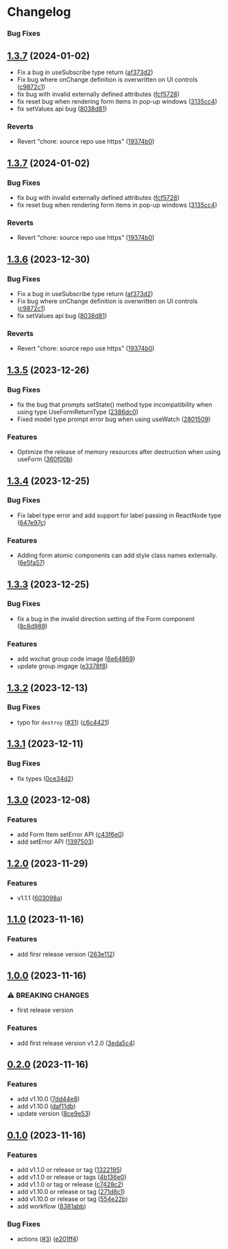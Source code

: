 # Changelog

### Bug Fixes

## [1.3.7](https://github.com/easy-form/react-form-simple/compare/v1.3.5...v1.3.7) (2024-01-02)

- Fix a bug in useSubscribe type return ([af373d2](https://github.com/easy-form/react-form-simple/commit/af373d2147937c3507322d7e9b3d3a74cfa739fa))
- Fix bug where onChange definition is overwritten on UI controls ([c9872c1](https://github.com/easy-form/react-form-simple/commit/c9872c19802d49220f64929320f025cae8609fe4))
- fix bug with invalid externally defined attributes ([fcf5728](https://github.com/easy-form/react-form-simple/commit/fcf5728dc45f7c2ee80afb350d4adcd4fab4c990))
- fix reset bug when rendering form items in pop-up windows ([3135cc4](https://github.com/easy-form/react-form-simple/commit/3135cc4a7df3dd6bb7147e30db67e8e418d7ae93))
- fix setValues api bug ([8038d81](https://github.com/easy-form/react-form-simple/commit/8038d81a1f4aedfd1a1bc1309cf77d700be55c83))

### Reverts

- Revert "chore: source repo use https" ([19374b0](https://github.com/easy-form/react-form-simple/commit/19374b0dc26bd9d6a8dc090ad6d28732df8eefaa))

## [1.3.7](https://github.com/easy-form/react-form-simple/compare/v1.3.5...v1.3.7) (2024-01-02)

### Bug Fixes

- fix bug with invalid externally defined attributes ([fcf5728](https://github.com/easy-form/react-form-simple/commit/fcf5728dc45f7c2ee80afb350d4adcd4fab4c990))
- fix reset bug when rendering form items in pop-up windows ([3135cc4](https://github.com/easy-form/react-form-simple/commit/3135cc4a7df3dd6bb7147e30db67e8e418d7ae93))

### Reverts

- Revert "chore: source repo use https" ([19374b0](https://github.com/easy-form/react-form-simple/commit/19374b0dc26bd9d6a8dc090ad6d28732df8eefaa))

## [1.3.6](https://github.com/easy-form/react-form-simple/compare/v1.3.5...v1.3.6) (2023-12-30)

### Bug Fixes

- Fix a bug in useSubscribe type return ([af373d2](https://github.com/easy-form/react-form-simple/commit/af373d2147937c3507322d7e9b3d3a74cfa739fa))
- Fix bug where onChange definition is overwritten on UI controls ([c9872c1](https://github.com/easy-form/react-form-simple/commit/c9872c19802d49220f64929320f025cae8609fe4))
- fix setValues api bug ([8038d81](https://github.com/easy-form/react-form-simple/commit/8038d81a1f4aedfd1a1bc1309cf77d700be55c83))

### Reverts

- Revert "chore: source repo use https" ([19374b0](https://github.com/easy-form/react-form-simple/commit/19374b0dc26bd9d6a8dc090ad6d28732df8eefaa))

## [1.3.5](https://github.com/easy-form/react-form-simple/compare/v1.3.4...v1.3.5) (2023-12-26)

### Bug Fixes

- fix the bug that prompts setState() method type incompatibility when using type UseFormReturnType ([2386dc0](https://github.com/easy-form/react-form-simple/commit/2386dc01ef693b78c3f359836419e1d69a3a1422))
- Fixed model type prompt error bug when using useWatch ([2801509](https://github.com/easy-form/react-form-simple/commit/2801509bd1c8b68e3d188cd1240e65d1828671fd))

### Features

- Optimize the release of memory resources after destruction when using useForm ([360f00b](https://github.com/easy-form/react-form-simple/commit/360f00b6ec1cc13872fab65a9ad3ff7edafcfa3b))

## [1.3.4](https://github.com/easy-form/react-form-simple/compare/v1.3.3...v1.3.4) (2023-12-25)

### Bug Fixes

- Fix label type error and add support for label passing in ReactNode type ([647e97c](https://github.com/easy-form/react-form-simple/commit/647e97cedd88e5e9ae19bcc684d1b5ce793bf722))

### Features

- Adding form atomic components can add style class names externally. ([6e5fa57](https://github.com/easy-form/react-form-simple/commit/6e5fa57bfe4bd903479879559d13c73a2876e29c))

## [1.3.3](https://github.com/easy-form/react-form-simple/compare/v1.3.2...v1.3.3) (2023-12-25)

### Bug Fixes

- fix a bug in the invalid direction setting of the Form component ([8c8d989](https://github.com/easy-form/react-form-simple/commit/8c8d98933ea38391b088a583c0fa924e20746816))

### Features

- add wxchat group code image ([6e64869](https://github.com/easy-form/react-form-simple/commit/6e6486938b93b0017a5171064215b649c5667627))
- update group imgage ([e3378f8](https://github.com/easy-form/react-form-simple/commit/e3378f88e8759b7aefa8498cd1d32124ea44e062))

## [1.3.2](https://github.com/easy-form/react-form-simple/compare/v1.3.1...v1.3.2) (2023-12-13)

### Bug Fixes

- typo for `destroy` ([#31](https://github.com/easy-form/react-form-simple/issues/31)) ([c6c4421](https://github.com/easy-form/react-form-simple/commit/c6c442198920c2cc11b8c99d54b9e7964f240f67))

## [1.3.1](https://github.com/easy-form/react-form-simple/compare/v1.3.0...v1.3.1) (2023-12-11)

### Bug Fixes

- fix types ([0ce34d2](https://github.com/easy-form/react-form-simple/commit/0ce34d2021e3b54fd020bd4de4ea600b6ad00a1f))

## [1.3.0](https://github.com/easy-form/react-form-simple/compare/v1.2.0...v1.3.0) (2023-12-08)

### Features

- add Form Item setError API ([c43f6e0](https://github.com/easy-form/react-form-simple/commit/c43f6e0b3b5221b86b77eec23c6aadf7b23b2a51))
- add setError API ([1397503](https://github.com/easy-form/react-form-simple/commit/1397503cadb8b1bfab5f772b36eefbe241c2b326))

## [1.2.0](https://github.com/easy-form/react-form-simple/compare/v1.1.0...v1.2.0) (2023-11-29)

### Features

- v1.1.1 ([603098a](https://github.com/easy-form/react-form-simple/commit/603098a7aad4116db273c01bf06071d7f99418b9))

## [1.1.0](https://github.com/easy-form/react-form-simple/compare/v1.0.0...v1.1.0) (2023-11-16)

### Features

- add firsr release version ([263e112](https://github.com/easy-form/react-form-simple/commit/263e112a2ac45b5e6948e0cc284a1c781042826a))

## [1.0.0](https://github.com/easy-form/react-form-simple/compare/v0.2.0...v1.0.0) (2023-11-16)

### ⚠ BREAKING CHANGES

- first release version

### Features

- add first release version v1.2.0 ([3eda5c4](https://github.com/easy-form/react-form-simple/commit/3eda5c49ab1b1bb0b98b5db2b95a1daa919ce3a0))

## [0.2.0](https://github.com/easy-form/react-form-simple/compare/v0.1.0...v0.2.0) (2023-11-16)

### Features

- add v1.10.0 ([7dd44e8](https://github.com/easy-form/react-form-simple/commit/7dd44e8b9faecf6c8d0953787ec3e8e2b1ef0646))
- add v1.10.0 ([daf11db](https://github.com/easy-form/react-form-simple/commit/daf11dbe927f429cd73603025b76d8c0c8b8c455))
- update version ([8ce9e53](https://github.com/easy-form/react-form-simple/commit/8ce9e53d96cf8f17bac1caeb4e7a89e0d0443965))

## [0.1.0](https://github.com/easy-form/react-form-simple/compare/v0.0.1...v0.1.0) (2023-11-16)

### Features

- add v1.1.0 or release or tag ([1322195](https://github.com/easy-form/react-form-simple/commit/1322195bdb6ae6a93f47a8232c6619b7124c96ad))
- add v1.1.0 or release or tags ([4b136e0](https://github.com/easy-form/react-form-simple/commit/4b136e0cae79d3efb706504831977a2c7484de80))
- add v1.1.0 or tag or release ([c7428c2](https://github.com/easy-form/react-form-simple/commit/c7428c2b6e3bdf8c6dc5ca1b1671e98e8c07c304))
- add v1.10.0 or release or tag ([271d8c1](https://github.com/easy-form/react-form-simple/commit/271d8c15dd254178217b95b49c1ee9bd77bd1cd7))
- add v1.10.0 or release or tag ([554e22b](https://github.com/easy-form/react-form-simple/commit/554e22b0733244dbe4be09afbceebc8e38ada434))
- add workflow ([8381abb](https://github.com/easy-form/react-form-simple/commit/8381abb070abe5e0b81738e9eb7556a181c0441e))

### Bug Fixes

- actions ([#3](https://github.com/easy-form/react-form-simple/issues/3)) ([e201ff4](https://github.com/easy-form/react-form-simple/commit/e201ff49b5a5763591a266785f5278530a9ed6d3))
